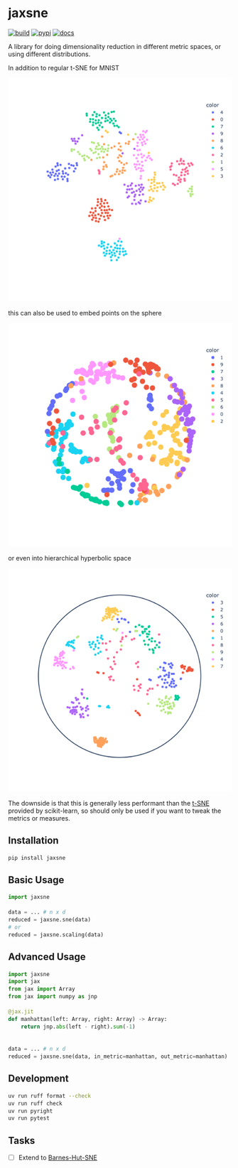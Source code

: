 # jaxsne

[![build](https://github.com/erikbrinkman/jaxsne/actions/workflows/python-package.yml/badge.svg)](https://github.com/erikbrinkman/jaxsne/actions/workflows/python-package.yml)
[![pypi](https://img.shields.io/pypi/v/jaxsne)](https://pypi.org/project/jaxsne/)
[![docs](https://img.shields.io/badge/api-docs-blue)](https://erikbrinkman.github.io/jaxsne)

A library for doing dimensionality reduction in different metric spaces, or
using different distributions.

In addition to regular t-SNE for MNIST

![tsne](resources/tsne.png)

this can also be used to embed points on the sphere

![ssne](resources/ssne.gif)

or even into hierarchical hyperbolic space

![psne](resources/psne.png)

The downside is that this is generally less performant than the
[t-SNE](https://scikit-learn.org/stable/modules/generated/sklearn.manifold.TSNE.html)
provided by scikit-learn, so should only be used if you want to tweak the
metrics or measures.

## Installation

```sh
pip install jaxsne
```

## Basic Usage

```py
import jaxsne

data = ... # n x d
reduced = jaxsne.sne(data)
# or
reduced = jaxsne.scaling(data)
```

## Advanced Usage

```py
import jaxsne
import jax
from jax import Array
from jax import numpy as jnp

@jax.jit
def manhattan(left: Array, right: Array) -> Array:
    return jnp.abs(left - right).sum(-1)


data = ... # n x d
reduced = jaxsne.sne(data, in_metric=manhattan, out_metric=manhattan)
```

## Development

```sh
uv run ruff format --check
uv run ruff check
uv run pyright
uv run pytest
```

## Tasks

- [ ] Extend to [Barnes-Hut-SNE](https://arxiv.org/abs/1301.3342)
